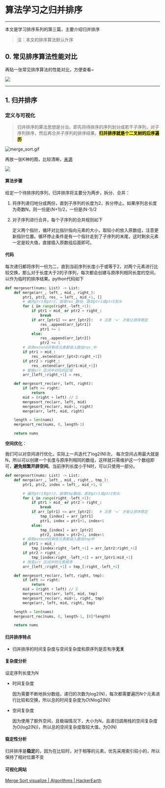 # 算法学习之归并排序


---

本文是学习排序系列的第三篇，主要介绍归并排序

> 注：本文的排序算法默认升序

<!-- more -->

## 0. 常见排序算法性能对比

再贴一张常见排序算法的性能对比，方便查看~

![](https://raw.githubusercontent.com/shmilywh/PicturesForBlog/master/2021/05/26-18-44-47-2021-05-26-18-44-43-image.png)

---

## 1. 归并排序

### 定义与可视化

> 归并排序的算法思想是分治，即先将待排序的序列划分成若干子序列，对子序列排序，然后再合并子序列的排序结果。**<mark>归并排序就是个二叉树的后序遍历</mark>**

![merge_sort.gif](https://raw.githubusercontent.com/shmilywh/PicturesForBlog/master/2021/05/25-10-03-14-merge_sort.gif)

再放一张K神的图，比较清晰，[来源](https://pic.leetcode-cn.com/1614274007-nBQbZZ-Picture1.png)

![](https://raw.githubusercontent.com/shmilywh/PicturesForBlog/master/2021/06/09-23-35-07-2021-06-09-23-35-02-image.png)

#### 算法步骤

给定一个待排序的序列，归并排序将主要分为两步，拆分、合并：

1. 将序列递归地分成两份，直到子序列的长度为2，拆分停止。如果序列总长度为奇数N，则一份是(N+1)/2，一份是(N-1)/2

2. 对子序列进行合并，每个子序列的合并规则如下
   
   定义两个指针，循环对比指针指向元素的大小，取较小的放入原数组，注意更新指针位置。循环停止条件是有一个指针走到了子序列的末尾，这时剩余元素一定是较大值，直接插入原数组后面即可。

#### 代码

每次递归都将序列一份为二，直到当前序列长度小于或等于2，对两个元素进行比较交换，那么对于长度大于2的子序列，每次都会创建与原序列相同长度的空间，以作为临时的排序结果。python代码如下

```python
def mergesort(nums: List) -> List:
    def merge(arr_, left_, mid_, right_):
        ptr1, ptr2, res_ = left_, mid_+1, []
        # 遍历ptr1和ptr2，装填res_数组，直到ptr1或ptr2到头
        for i in range(right_-left_+1):
            if ptr1 > mid_ or ptr2 > right_:
                break
            if arr_[ptr1] <= arr_[ptr2]:   # 注意 '=' 才能让排序稳定
                res_.append(arr_[ptr1])
                ptr1 += 1
            else:
                res_.append(arr_[ptr2])
                ptr2 += 1
        # 调用extend将剩余元素都装入数组res_中
        if ptr1 > mid_:
            res_.extend(arr_[ptr2:right_+1])
        if ptr2 > right_:
            res_.extend(arr_[ptr1:mid_+1])
        # 替换arr_区间中对应的区域
        arr_[left_:right_+1] = res_

    def mergesort_rec(arr, left, right):
        if left >= right:
            return
        mid = (right + left) // 2
        mergesort_rec(arr, left, mid)
        mergesort_rec(arr, mid+1, right)
        merge(arr, left, mid, right)

    length = len(nums)
    mergesort_rec(nums, 0, length-1)

    return nums
```

**空间优化**：

我们可以对空间进行优化，实际上一共迭代了log2(N)次， 每次空间占用最大就是N，所以可以创建一个长度与原序列相同的数组，这样就只需维护这一个数组即可，**避免频繁开辟空间**。当前序列长度小于N时，可以只使用一部分。

```python
def mergesort(nums: List) -> List:
    def merge(arr_, left_, mid_, right_, tmp_):
        ptr1, ptr2, index = left_, mid_+1, 0

        # 遍历ptr1和ptr2，装填tmp数组，直到ptr1或ptr2到头
        for i in range(right_-left_+1):
            if ptr1 > mid_ or ptr2 > right_:
                break
            if arr_[ptr1] <= arr_[ptr2]:   # 注意 '=' 才能让排序稳定
                tmp_[index] = arr_[ptr1]
                ptr1, index = ptr1+1, index+1
            else:
                tmp_[index] = arr_[ptr2]
                ptr2, index = ptr2+1, index+1
        # 调用extend将剩余元素都装入数组tmp中
        if ptr1 > mid_:
            tmp_[index:right_-left_+1] = arr_[ptr2:right_+1]
        if ptr2 > right_:
            tmp_[index:right_-left_+1] = arr_[ptr1:mid_+1]
        # 改变arr_区间中的元素顺序
        arr_[left_:right_+1] = tmp_[:right_-left_+1]

    def mergesort_rec(arr, left, right, tmp):
        if left >= right:
            return
        mid = (right + left) // 2
        mergesort_rec(arr, left, mid, tmp)
        mergesort_rec(arr, mid+1, right, tmp)
        merge(arr, left, mid, right, tmp)

    length = len(nums)
    mergesort_rec(nums, 0, length-1, [0]*length)

    return nums
```

#### 归并排序特点

- 归并排序的时间复杂度与空间复杂度和原序列是否有序**无关**

#### 复杂度分析

设定序列长度为N

- 时间复杂度
  
  因为需要不断地拆分数组，递归的次数为log2(N)，每次都需要遍历N个元素进行比较和交换，所以总的时间复杂度为𝑂(Nlog2(N))

- 空间复杂度
  
  因为使用了额外空间，且极端情况下，大小为N，且递归调用栈的空间复杂度为O(log2(N))，所以总的空间复杂度取较大值，为O(N)

#### 稳定性分析

归并排序是**稳定**的，因为在比较时，对于相等的元素，优先采用索引较小的，所以保持了相对位置不变

#### 可视化网站

[Merge Sort visualize | Algorithms | HackerEarth](https://www.hackerearth.com/practice/algorithms/sorting/merge-sort/visualize/)
